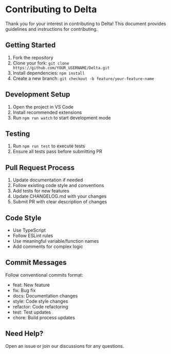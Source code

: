# Contributing to Delta

Thank you for your interest in contributing to Delta! This document provides guidelines and instructions for contributing.

## Getting Started

1. Fork the repository
2. Clone your fork: `git clone https://github.com/YOUR_USERNAME/Delta.git`
3. Install dependencies: `npm install`
4. Create a new branch: `git checkout -b feature/your-feature-name`

## Development Setup

1. Open the project in VS Code
2. Install recommended extensions
3. Run `npm run watch` to start development mode

## Testing

1. Run `npm run test` to execute tests
2. Ensure all tests pass before submitting PR

## Pull Request Process

1. Update documentation if needed
2. Follow existing code style and conventions
3. Add tests for new features
4. Update CHANGELOG.md with your changes
5. Submit PR with clear description of changes

## Code Style

- Use TypeScript
- Follow ESLint rules
- Use meaningful variable/function names
- Add comments for complex logic

## Commit Messages

Follow conventional commits format:

- feat: New feature
- fix: Bug fix
- docs: Documentation changes
- style: Code style changes
- refactor: Code refactoring
- test: Test updates
- chore: Build process updates

## Need Help?

Open an issue or join our discussions for any questions.
